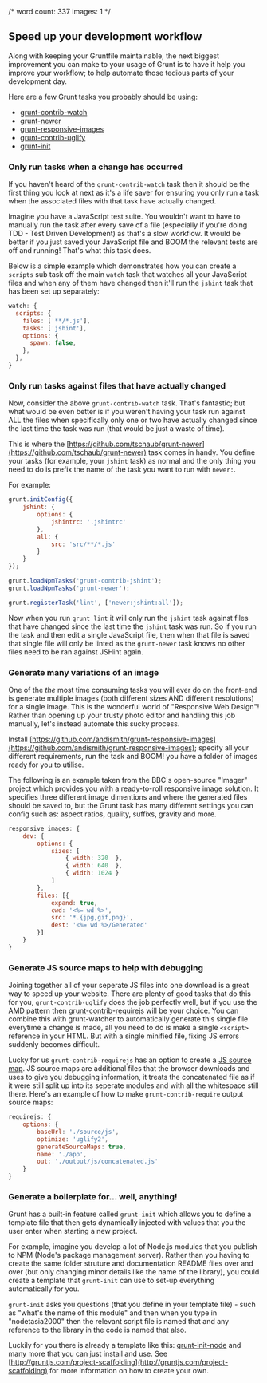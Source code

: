/*
	word count: 337
	images: 1
*/

## Speed up your development workflow

Along with keeping your Gruntfile maintainable, the next biggest improvement you can make to your usage of Grunt is to have it help you improve your workflow; to help automate those tedious parts of your development day.

Here are a few Grunt tasks you probably should be using:

- [grunt-contrib-watch](https://github.com/gruntjs/grunt-contrib-watch)
- [grunt-newer](https://github.com/tschaub/grunt-newer)
- [grunt-responsive-images](https://github.com/andismith/grunt-responsive-images)
- [grunt-contrib-uglify](https://github.com/gruntjs/grunt-contrib-uglify)
- [grunt-init](http://gruntjs.com/project-scaffolding)

### Only run tasks when a change has occurred

If you haven't heard of the `grunt-contrib-watch` task then it should be the first thing you look at next as it's a life saver for ensuring you only run a task when the associated files with that task have actually changed.

Imagine you have a JavaScript test suite. You wouldn't want to have to manually run the task after every save of a file (especially if you're doing TDD - Test Driven Development) as that's a slow workflow. It would be better if you just saved your JavaScript file and BOOM the relevant tests are off and running! That's what this task does.

Below is a simple example which demonstrates how you can create a `scripts` sub task off the main `watch` task that watches all your JavaScript files and when any of them have changed then it'll run the `jshint` task that has been set up separately:

```js
watch: {
  scripts: {
    files: ['**/*.js'],
    tasks: ['jshint'],
    options: {
      spawn: false,
    },
  },
}
```

### Only run tasks against files that have actually changed

Now, consider the above `grunt-contrib-watch` task. That's fantastic; but what would be even better is if you weren't having your task run against ALL the files when specifically only one or two have actually changed since the last time the task was run (that would be just a waste of time).

This is where the [https://github.com/tschaub/grunt-newer](https://github.com/tschaub/grunt-newer) task comes in handy. You define your tasks (for example, your `jshint` task) as normal and the only thing you need to do is prefix the name of the task you want to run with `newer:`.

For example:

```js
grunt.initConfig({
    jshint: {
        options: {
            jshintrc: '.jshintrc'
        },
        all: {
            src: 'src/**/*.js'
        }
    }
});

grunt.loadNpmTasks('grunt-contrib-jshint');
grunt.loadNpmTasks('grunt-newer');

grunt.registerTask('lint', ['newer:jshint:all']);
```

Now when you run `grunt lint` it will only run the `jshint` task against files that have changed since the last time the `jshint` task was run. So if you run the task and then edit a single JavaScript file, then when that file is saved that single file will only be linted as the `grunt-newer` task knows no other files need to be ran against JSHint again.

### Generate many variations of an image

One of the *the* most time consuming tasks you will ever do on the front-end is generate multiple images (both different sizes AND different resolutions) for a single image. This is the wonderful world of "Responsive Web Design"! Rather than opening up your trusty photo editor and handling this job manually, let's instead automate this sucky process.

Install [https://github.com/andismith/grunt-responsive-images](https://github.com/andismith/grunt-responsive-images); specify all your different requirements, run the task and BOOM! you have a folder of images ready for you to utilise.

The following is an example taken from the BBC's open-source "Imager" project which provides you with a ready-to-roll responsive image solution. It specifies three different image dimentions and where the generated files should be saved to, but the Grunt task has many different settings you can config such as: aspect ratios, quality, suffixs, gravity and more.

```js
responsive_images: {
    dev: {
        options: {
            sizes: [
                { width: 320  },
                { width: 640  },
                { width: 1024 }
            ]
        },
        files: [{
            expand: true,
            cwd: '<%= wd %>',
            src: '*.{jpg,gif,png}',
            dest: '<%= wd %>/Generated'
        }]
    }
}
```

### Generate JS source maps to help with debugging

Joining together all of your seperate JS files into one download is a great way to speed up your website.  There are plenty of good tasks that do this for you, `grunt-contrib-uglify` does the job perfectly well, but if you use the AMD pattern then [grunt-contrib-requirejs](https://github.com/gruntjs/grunt-contrib-requirejs) will be your choice.  You can combine this with grunt-watcher to automatically generate this single file everytime a change is made, all you need to do is make a single `<script>` reference in your HTML.  But with a single minified file, fixing JS errors suddenly becomes difficult.

Lucky for us `grunt-contrib-requirejs` has an option to create a [JS source map]().  JS source maps are additional files that the browser downloads and uses to give you debugging information, it treats the concatenated file as if it were still split up into its seperate modules and with all the whitespace still there.  Here's an example of how to make `grunt-contrib-require` output source maps:

```js
requirejs: {
    options: {
        baseUrl: './source/js',
        optimize: 'uglify2',
        generateSourceMaps: true,
        name: './app',
        out: './output/js/concatenated.js'
    }
}
```

### Generate a boilerplate for... well, anything!

Grunt has a built-in feature called `grunt-init` which allows you to define a template file that then gets dynamically injected with values that you the user enter when starting a new project.

For example, imagine you develop a lot of Node.js modules that you publish to NPM (Node's package management server). Rather than you having to create the same folder struture and documentation README files over and over (but only changing minor details like the name of the library), you could create a template that `grunt-init` can use to set-up everything automatically for you. 

`grunt-init` asks you questions (that you define in your template file) - such as "what's the name of this module" and then when you type in "nodetasia2000" then the relevant script file is named that and any reference to the library in the code is named that also.

Luckily for you there is already a template like this: [grunt-init-node](https://github.com/gruntjs/grunt-init-node) and many more that you can just install and use. See [http://gruntjs.com/project-scaffolding](http://gruntjs.com/project-scaffolding) for more information on how to create your own.

